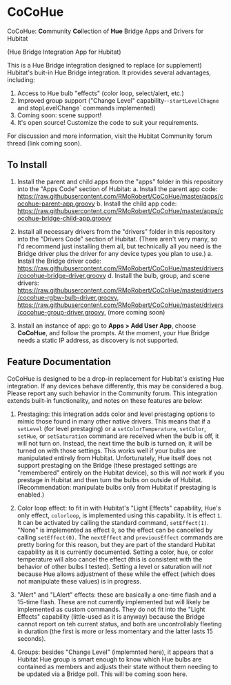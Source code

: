 # CoCoHue
CoCoHue: <b>Co</b>mmunity <b>Co</b>llection of <b>Hue</b> Bridge Apps and Drivers for Hubitat

(Hue Bridge Integration App for Hubitat)

This is a Hue Bridge integration designed to replace (or supplement) Hubitat's buit-in Hue Bridge
integration. It provides several advantages, including:
1. Access to Hue bulb "effects" (color loop, select/alert, etc.)
2. Improved group support ("Change Level" capability--`startLevelChagne` and stopLevelChange` commands implemented)
3. Coming soon: scene support!
4. It's open source! Customize the code to suit your requirements.

For discussion and more information, visit the Hubitat Community forum thread (link coming soon).

## To Install
1. Install the parent and child apps from the "apps" folder in this repository into the "Apps Code" section of Hubitat: 
    a. Install the parent app code: https://raw.githubusercontent.com/RMoRobert/CoCoHue/master/apps/cocohue-parent-app.groovy
    b. Install the child app code: https://raw.githubusercontent.com/RMoRobert/CoCoHue/master/apps/cocohue-bridge-child-app.groovy

2. Install all necessary drivers from the "drivers" folder in this repository into the "Drivers Code" section of Hubitat. (There aren't very many, so I'd recommend just installing them all, but technically all you need is the Bridge driver plus the driver for any device types you plan to use.)
    a. Install the Bridge driver code: https://raw.githubusercontent.com/RMoRobert/CoCoHue/master/drivers/cocohue-bridge-driver.groovy
    d. Install the bulb, group, and scene drivers:
    https://raw.githubusercontent.com/RMoRobert/CoCoHue/master/drivers/cocohue-rgbw-bulb-driver.groovy,
    https://raw.githubusercontent.com/RMoRobert/CoCoHue/master/drivers/cocohue-group-driver.groovy,
    (more coming soon)

3. Install an instance of app: go to **Apps > Add User App**, choose **CoCoHue**, and follow the prompts. At the moment, your
   Hue Bridge needs a static IP address, as discovery is not supported.

## Feature Documentation
CoCoHue is designed to be a drop-in replacement for Hubitat's existing Hue integration. If any devices behave differently, this
may be considered a bug. Please report any such behavior in the Community forum. This integration extends built-in functionality,
and notes on these features are below:

1. Prestaging: this integration adds color and level prestaging options to mimic those found in many other native drivers.
This means that if a `setLevel` (for level prestaging) or a `setColorTemperature`, `setColor`, `setHue`, or `setSaturation` command
are received when the bulb is off, it will not turn on. Instead, the next time the bulb is turned on, it will be turned on
with those settings. This works well if your bulbs are manipulated entirely from Hubitat. Unfortunately, Hue itself does not
support prestaging on the Bridge (these prestaged settings are "remembered" entirely on the Hubitat device), so this
will *not* work if you prestage in Hubitat and then turn the bulbs on outside of Hubitat.
(Recommendation: manipulate bulbs only from Hubitat if prestaging is enabled.)

2. Color loop effect: to fit in with Hubitat's "Light Effects" capability, Hue's only effect, `colorloop`, is implemented using
this capability. It is effect `1`. It can be activated by calling the standard command, `setEffect(1)`. "None" is implemented
as effect `0`, so the effect can be cancelled by calling `setEffect(0)`. The `nextEffect` and `previousEffect` commands are
pretty boring for this reason, but they are part of the standard Hubitat capability as it is currently documented. Setting
a color, hue, or color temperature will also cancel the effect (this is consistent with the behavior of other bulbs I tested).
Setting a level or saturation will *not* because Hue allows adjustment of these while the effect (which does not manipulate these
values) is in progress.

3. "Alert" and "LAlert" effects: these are basically a one-time flash and a 15-time flash. These are not currently implemented
but will likely be implemented as custom commands. They do not fit into the "Light Effects" capability (little-used as it is
anyway) because the Bridge cannot report on teh current status, and both are uncontrollably fleeting in duration (the first
is more or less momentary and the latter lasts 15 seconds). 

4. Groups: besides "Change Level" (implemnted here), it appears that a Hubitat Hue group is smart enough to know which
Hue bulbs are contained as members and adjusts their state without them needing to be updated via a Bridge poll. This
will be coming soon here.